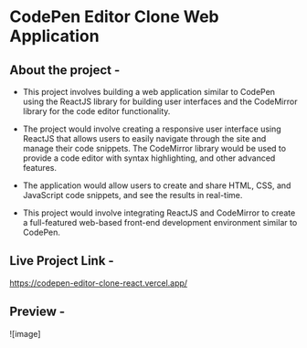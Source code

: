 # CodePen Editor Clone Web Application

## About the project -

- This project involves building a web application similar to CodePen using the ReactJS library for building user interfaces and the CodeMirror library for the code editor functionality.

- The project would involve creating a responsive user interface using ReactJS that allows users to easily navigate through the site and manage their code snippets. The CodeMirror library would be used to provide a code editor with syntax highlighting, and other advanced features.

- The application would allow users to create and share HTML, CSS, and JavaScript code snippets, and see the results in real-time. 

- This project would involve integrating ReactJS and CodeMirror to create a full-featured web-based front-end development environment similar to CodePen.

## Live Project Link -

https://codepen-editor-clone-react.vercel.app/

## Preview -
![image]

